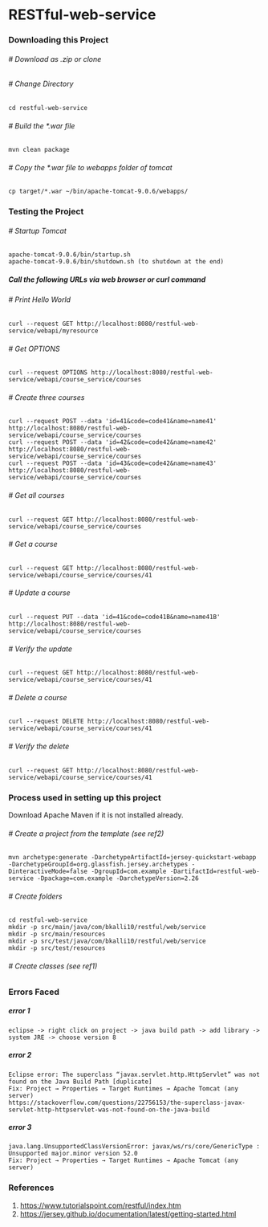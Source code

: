 # RESTful-web-service

### Downloading this Project

###### # Download as .zip or clone

###### # Change Directory
    cd restful-web-service

###### # Build the *.war file
    mvn clean package

###### # Copy the *.war file to webapps folder of tomcat
    cp target/*.war ~/bin/apache-tomcat-9.0.6/webapps/

### Testing the Project

###### # Startup Tomcat
    apache-tomcat-9.0.6/bin/startup.sh
    apache-tomcat-9.0.6/bin/shutdown.sh (to shutdown at the end)

##### Call the following URLs via web browser or curl command
###### # Print Hello World
    curl --request GET http://localhost:8080/restful-web-service/webapi/myresource

###### # Get OPTIONS
    curl --request OPTIONS http://localhost:8080/restful-web-service/webapi/course_service/courses  

###### # Create three courses
    curl --request POST --data 'id=41&code=code41&name=name41' http://localhost:8080/restful-web-service/webapi/course_service/courses
    curl --request POST --data 'id=42&code=code42&name=name42' http://localhost:8080/restful-web-service/webapi/course_service/courses
    curl --request POST --data 'id=43&code=code42&name=name43' http://localhost:8080/restful-web-service/webapi/course_service/courses

###### # Get all courses
    curl --request GET http://localhost:8080/restful-web-service/webapi/course_service/courses  

###### # Get a course
    curl --request GET http://localhost:8080/restful-web-service/webapi/course_service/courses/41

###### # Update a course
    curl --request PUT --data 'id=41&code=code41B&name=name41B' http://localhost:8080/restful-web-service/webapi/course_service/courses

###### # Verify the update
    curl --request GET http://localhost:8080/restful-web-service/webapi/course_service/courses/41

###### # Delete a course
    curl --request DELETE http://localhost:8080/restful-web-service/webapi/course_service/courses/41

###### # Verify the delete
    curl --request GET http://localhost:8080/restful-web-service/webapi/course_service/courses/41

### Process used in setting up this project
Download Apache Maven if it is not installed already. 

###### # Create a project from the template (see ref2)
    mvn archetype:generate -DarchetypeArtifactId=jersey-quickstart-webapp -DarchetypeGroupId=org.glassfish.jersey.archetypes -DinteractiveMode=false -DgroupId=com.example -DartifactId=restful-web-service -Dpackage=com.example -DarchetypeVersion=2.26

###### # Create folders
    cd restful-web-service
    mkdir -p src/main/java/com/bkalli10/restful/web/service
    mkdir -p src/main/resources
    mkdir -p src/test/java/com/bkalli10/restful/web/service
    mkdir -p src/test/resources

###### # Create classes (see ref1)

### Errors Faced
##### error 1
    eclipse -> right click on project -> java build path -> add library -> system JRE -> choose version 8 

##### error 2
    Eclipse error: The superclass “javax.servlet.http.HttpServlet” was not found on the Java Build Path [duplicate]
    Fix: Project → Properties → Target Runtimes → Apache Tomcat (any server)
    https://stackoverflow.com/questions/22756153/the-superclass-javax-servlet-http-httpservlet-was-not-found-on-the-java-build
  
##### error 3
    java.lang.UnsupportedClassVersionError: javax/ws/rs/core/GenericType : Unsupported major.minor version 52.0
    Fix: Project → Properties → Target Runtimes → Apache Tomcat (any server)

### References
1. https://www.tutorialspoint.com/restful/index.htm
2. https://jersey.github.io/documentation/latest/getting-started.html

